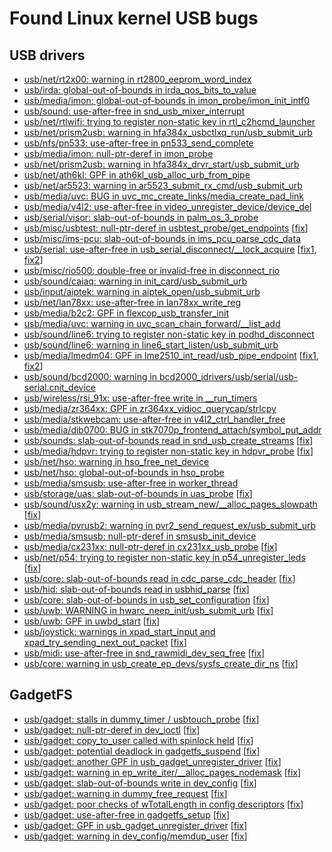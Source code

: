 # Found Linux kernel USB bugs

## USB drivers

* [usb/net/rt2x00: warning in rt2800_eeprom_word_index](https://groups.google.com/forum/#!topic/syzkaller/8vWPJ_maXQY)
* [usb/irda: global-out-of-bounds in irda_qos_bits_to_value](https://groups.google.com/forum/#!topic/syzkaller/PzxkGCumhwA)
* [usb/media/imon: global-out-of-bounds in imon_probe/imon_init_intf0](https://groups.google.com/forum/#!topic/syzkaller/o0LHaEe8Alg)
* [usb/sound: use-after-free in snd_usb_mixer_interrupt](https://groups.google.com/forum/#!topic/syzkaller/jf7GTr_g2CU)
* [usb/net/rtlwifi: trying to register non-static key in rtl_c2hcmd_launcher](https://groups.google.com/forum/#!topic/syzkaller/vCTFZwPpmps)
* [usb/net/prism2usb: warning in hfa384x_usbctlxq_run/usb_submit_urb](https://groups.google.com/forum/#!topic/syzkaller/Bm5IO2dlcxA)
* [usb/nfs/pn533: use-after-free in pn533_send_complete](https://groups.google.com/forum/#!topic/syzkaller/-EkDbzlSuOY)
* [usb/media/imon: null-ptr-deref in imon_probe](https://groups.google.com/forum/#!topic/syzkaller/bBFN8imrjjo)
* [usb/net/prism2usb: warning in hfa384x_drvr_start/usb_submit_urb](https://groups.google.com/forum/#!topic/syzkaller/rPui1tYcrR0)
* [usb/net/ath6kl: GPF in ath6kl_usb_alloc_urb_from_pipe](https://groups.google.com/forum/#!topic/syzkaller/_ZE7_2A82Go)
* [usb/net/ar5523: warning in ar5523_submit_rx_cmd/usb_submit_urb](https://groups.google.com/forum/#!topic/syzkaller/5V7rYXYCuI4)
* [usb/media/uvc: BUG in uvc_mc_create_links/media_create_pad_link](https://groups.google.com/forum/#!topic/syzkaller/BOv81nh75TM)
* [usb/media/v4l2: use-after-free in video_unregister_device/device_del](https://groups.google.com/forum/#!topic/syzkaller/C2RyOxjhxh4)
* [usb/serial/visor: slab-out-of-bounds in palm_os_3_probe](https://groups.google.com/forum/#!topic/syzkaller/G5hNiJG2RXo)
* [usb/misc/usbtest: null-ptr-deref in usbtest_probe/get_endpoints](https://groups.google.com/forum/#!topic/syzkaller/l3870gs3LhA) [[fix](https://www.spinics.net/lists/linux-usb/msg161144.html)]
* [usb/misc/ims-pcu: slab-out-of-bounds in ims_pcu_parse_cdc_data](https://groups.google.com/forum/#!topic/syzkaller/q6jjr1OhqO8)
* [usb/serial: use-after-free in usb_serial_disconnect/__lock_acquire](https://groups.google.com/forum/#!topic/syzkaller/cMACrmo1x0k) [[fix1](https://www.spinics.net/lists/linux-usb/msg161255.html), [fix2](https://www.spinics.net/lists/linux-usb/msg161253.html)]
* [usb/misc/rio500: double-free or invalid-free in disconnect_rio](https://groups.google.com/forum/#!topic/syzkaller/7JmbWaXqaIQ)
* [usb/sound/caiaq: warning in init_card/usb_submit_urb](https://groups.google.com/forum/#!topic/syzkaller/juLOtVudBkQ)
* [usb/input/aiptek: warning in aiptek_open/usb_submit_urb](https://groups.google.com/forum/#!topic/syzkaller/F7dVa-5YFlQ)
* [usb/net/lan78xx: use-after-free in lan78xx_write_reg](https://groups.google.com/forum/#!topic/syzkaller/5dEtqOKkv54)
* [usb/media/b2c2: GPF in flexcop_usb_transfer_init](https://groups.google.com/forum/#!topic/syzkaller/ToOkJ0Ox-HA)
* [usb/media/uvc: warning in uvc_scan_chain_forward/__list_add](https://groups.google.com/forum/#!topic/syzkaller/cEn3pmrYye4)
* [usb/sound/line6: trying to register non-static key in podhd_disconnect](https://groups.google.com/forum/#!topic/syzkaller/wEY6yXp-zC8)
* [usb/sound/line6: warning in line6_start_listen/usb_submit_urb](https://groups.google.com/forum/#!topic/syzkaller/33v4K1orrPk)
* [usb/media/lmedm04: GPF in lme2510_int_read/usb_pipe_endpoint](https://groups.google.com/forum/#!topic/syzkaller/XwNidsl4X04) [[fix1](https://patchwork.linuxtv.org/patch/44566/), [fix2](https://patchwork.linuxtv.org/patch/44567/)]
* [usb/sound/bcd2000: warning in bcd2000_idrivers/usb/serial/usb-serial.cnit_device](https://groups.google.com/forum/#!topic/syzkaller/uU0anmKkD1w)
* [usb/wireless/rsi_91x: use-after-free write in __run_timers](https://groups.google.com/forum/#!topic/syzkaller/9IV2cQldrx0)
* [usb/media/zr364xx: GPF in zr364xx_vidioc_querycap/strlcpy](https://groups.google.com/forum/#!topic/syzkaller/-EuMlzvOHGo)
* [usb/media/stkwebcam: use-after-free in v4l2_ctrl_handler_free](https://groups.google.com/forum/#!topic/syzkaller/5kLo7aPtx1w)
* [usb/media/dib0700: BUG in stk7070p_frontend_attach/symbol_put_addr](https://groups.google.com/forum/#!topic/syzkaller/-d6ilzbVu_g)
* [usb/sounds: slab-out-of-bounds read in snd_usb_create_streams](https://groups.google.com/forum/#!topic/syzkaller/rDzv5RP_f2M) [[fix](https://github.com/torvalds/linux/commit/bfc81a8bc18e3c4ba0cbaa7666ff76be2f998991)]
* [usb/media/hdpvr: trying to register non-static key in hdpvr_probe](https://groups.google.com/forum/#!topic/syzkaller/ngC5SLvxPm4) [[fix](https://patchwork.kernel.org/patch/9966135/)]
* [usb/net/hso: warning in hso_free_net_device](https://groups.google.com/forum/#!topic/syzkaller/J4Ua_T43Tjw)
* [usb/net/hso: global-out-of-bounds in hso_probe](https://groups.google.com/forum/#!topic/syzkaller/TDPcSXI2nBA)
* [usb/media/smsusb: use-after-free in worker_thread](https://groups.google.com/forum/#!topic/syzkaller/RS7QUTKo23s)
* [usb/storage/uas: slab-out-of-bounds in uas_probe](https://groups.google.com/forum/#!topic/syzkaller/pCswO77gRlM) [[fix](786de92b3cb26012d3d0f00ee37adf14527f35c4)]
* [usb/sound/usx2y: warning in usb_stream_new/__alloc_pages_slowpath](https://groups.google.com/forum/#!topic/syzkaller/vGwGJW_H-0I) [[fix](https://github.com/torvalds/linux/commit/7682e399485fe19622b6fd82510b1f4551e48a25)]
* [usb/media/pvrusb2: warning in pvr2_send_request_ex/usb_submit_urb](https://groups.google.com/forum/#!topic/syzkaller/M2GeMYS0f6E)
* [usb/media/smsusb: null-ptr-deref in smsusb_init_device](https://groups.google.com/forum/#!topic/syzkaller/yvhFawNoqxE)
* [usb/media/cx231xx: null-ptr-deref in cx231xx_usb_probe](https://groups.google.com/forum/#!topic/syzkaller/WlUAVfDvpRk) [[fix](https://patchwork.kernel.org/patch/9963527/)]
* [usb/net/p54: trying to register non-static key in p54_unregister_leds](https://groups.google.com/forum/#!topic/syzkaller/H6mX3aQPvvQ) [[fix](https://patchwork.kernel.org/patch/9972281/)]
* [usb/core: slab-out-of-bounds read in cdc_parse_cdc_header](https://groups.google.com/forum/#!topic/syzkaller/nXnjqI73uPo) [[fix](https://github.com/torvalds/linux/commit/2e1c42391ff2556387b3cb6308b24f6f65619feb)]
* [usb/hid: slab-out-of-bounds read in usbhid_parse](https://groups.google.com/forum/#!topic/syzkaller/CxkJ9QZgwlM) [[fix](https://patchwork.kernel.org/patch/9975711/)]
* [usb/core: slab-out-of-bounds in usb_set_configuration](https://groups.google.com/forum/#!topic/syzkaller/hP6L-m59m_8) [[fix](https://github.com/torvalds/linux/commit/bd7a3fe770ebd8391d1c7d072ff88e9e76d063eb)]
* [usb/uwb: WARNING in hwarc_neep_init/usb_submit_urb](https://groups.google.com/forum/#!topic/syzkaller/kxql4awIiR4) [[fix](https://github.com/torvalds/linux/commit/70e743e4cec3733dc13559f6184b35d358b9ef3f)]
* [usb/uwb: GPF in uwbd_start](https://groups.google.com/forum/#!topic/syzkaller/zROBxKXzHDk) [[fix](https://github.com/torvalds/linux/commit/bbf26183b7a6236ba602f4d6a2f7cade35bba043)]
* [usb/joystick: warnings in xpad_start_input and xpad_try_sending_next_out_packet](https://groups.google.com/forum/#!topic/syzkaller/nMIkggZOUxA) [[fix](https://github.com/torvalds/linux/commit/122d6a347329818419b032c5a1776e6b3866d9b9)]
* [usb/midi: use-after-free in snd_rawmidi_dev_seq_free](https://groups.google.com/forum/#!topic/syzkaller/kuZzDHGkQu8) [[fix](https://github.com/torvalds/linux/commit/fc27fe7e8deef2f37cba3f2be2d52b6ca5eb9d57)]
* [usb/core: warning in usb_create_ep_devs/sysfs_create_dir_ns](https://groups.google.com/forum/#!topic/syzkaller/wvB_W78nTh0) [[fix](https://github.com/torvalds/linux/commit/0a8fd1346254974c3a852338508e4a4cddbb35f1)]

## GadgetFS

* [usb/gadget: stalls in dummy_timer / usbtouch_probe](https://groups.google.com/forum/#!topic/syzkaller/9MKj0sRWn3Y) [[fix](https://github.com/torvalds/linux/commit/0173a68bfb0ad1c72a6ee39cc485aa2c97540b98)]
* [usb/gadget: null-ptr-deref in dev_ioctl](https://groups.google.com/forum/#!topic/syzkaller/ShlQyQLCe60) [[fix](https://github.com/torvalds/linux/commit/520b72fc64debf8a86c3853b8e486aa5982188f0)]
* [usb/gadget: copy_to_user called with spinlock held](https://groups.google.com/forum/#!topic/syzkaller/xmFE5DTHkME) [[fix](https://github.com/torvalds/linux/commit/6e76c01e71551cb221c1f3deacb9dcd9a7346784)]
* [usb/gadget: potential deadlock in gadgetfs_suspend](https://groups.google.com/forum/#!topic/syzkaller/J_It9ipKXhk) [[fix](https://github.com/torvalds/linux/commit/f16443a034c7aa359ddf6f0f9bc40d01ca31faea)]
* [usb/gadget: another GPF in usb_gadget_unregister_driver](https://groups.google.com/forum/#!topic/syzkaller/I6t-ToS5cxE) [[fix](https://github.com/torvalds/linux/commit/f50b878fed33e360d01dcdc31a8eeb1815d033d5)]
* [usb/gadget: warning in ep_write_iter/__alloc_pages_nodemask](https://groups.google.com/forum/#!topic/syzkaller/d2FD55alPqY) [[fix](https://github.com/torvalds/linux/commit/bb1107f7c6052c863692a41f78c000db792334bf)]
* [usb/gadget: slab-out-of-bounds write in dev_config](https://groups.google.com/forum/#!topic/syzkaller/Y4hEomcJgjY) [[fix](https://github.com/torvalds/linux/commit/faab50984fe6636e616c7cc3d30308ba391d36fd)]
* [usb/gadget: warning in dummy_free_request](https://groups.google.com/forum/#!topic/syzkaller/nNVKOT0fdaY) [[fix](https://github.com/torvalds/linux/commit/bcdbeb844773333d2d1c08004f3b3e25921040e5)]
* [usb/gadget: poor checks of wTotalLength in config descriptors](https://groups.google.com/forum/#!topic/syzkaller/PBWoEbmzrto) [[fix](https://github.com/torvalds/linux/commit/1c069b057dcf64fada952eaa868d35f02bb0cfc2)]
* [usb/gadget: use-after-free in gadgetfs_setup](https://groups.google.com/forum/#!topic/syzkaller/PBWoEbmzrto) [[fix](https://github.com/torvalds/linux/commit/add333a81a16abbd4f106266a2553677a165725f)]
* [usb/gadget: GPF in usb_gadget_unregister_driver](https://groups.google.com/forum/#!topic/syzkaller/HDawLBeeORI) [[fix](https://github.com/torvalds/linux/commit/7b01738112608ce47083178ae2b9ebadf02d32cc)]
* [usb/gadget: warning in dev_config/memdup_user](https://groups.google.com/forum/#!topic/syzkaller/bt6m57DyKLk) [[fix](https://github.com/torvalds/linux/commit/0994b0a257557e18ee8f0b7c5f0f73fe2b54eec1)]
